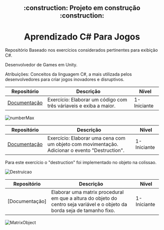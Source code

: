
 
 <h2 align="center">  :construction: Projeto em construção :construction: </h2>


 <h1 align="center"> Aprendizado C# Para Jogos </h1>


Repositório Baseado nos exercícios considerados pertinentes para exibição C#.

Desenvolvedor de Games em Unity.

Atribuições: Conceitos da linguagem C#, a mais utilizada pelos desenvolvedores para criar jogos inovadores e disruptivos.





| Repositório                                                                       | Descrição                                                  | Nível      |
| --------------------------------------------------------------------------------- | ---------------------------------------------------------- | ---------- |
|[Documentação](https://github.com/iaraeliza/Aprendizado-C-SharpParaJogos/tree/main/Exercicios/TresVariaveisExibaAMaior) | Exercício: Elaborar um código com três váriaveis e exiba a maior.                       | 1-Iniciante|


![numberMax](https://user-images.githubusercontent.com/107582204/202905013-8c77cfa7-61d5-40b6-b1af-44ae9ab10dad.jpeg)



| Repositório                                                                       | Descrição                                                  | Nível      |
| --------------------------------------------------------------------------------- | ---------------------------------------------------------- | ---------- |
|[Documentação](https://github.com/iaraeliza/Aprendizado-C-SharpParaJogos/tree/main/Exercicios/Destruction) | Exercício: Elaborar uma cena com um objeto com movimentação. Adicionar o evento "Destruction". | 1-Iniciante|

Para este exercício o "destruction" foi implementado no objeto na colissao. 

![Destruicao](https://user-images.githubusercontent.com/107582204/203569210-99c43c8c-58f2-476c-a55f-f5b5178b7b7d.gif)

| Repositório                                                                       | Descrição                                                  | Nível      |
| --------------------------------------------------------------------------------- | ---------------------------------------------------------- | ---------- |
|[Documentação] |Elaborar uma matrix procedural em que a altura do objeto do centro seja variável e o objeto da borda seja de tamanho fixo.  |1-Iniciante|




![MatrixObject](https://user-images.githubusercontent.com/107582204/203988471-e0c422c9-8ada-4f17-a1e5-dff1e63ae113.gif)
